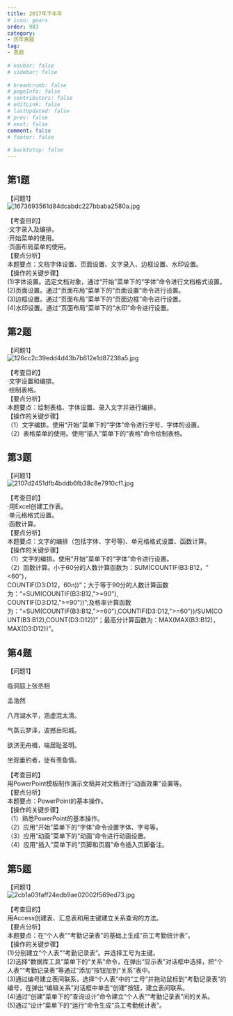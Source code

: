 ```yaml
---  
title: 2017年下半年  
# icon: gears  
order: 983  
category:  
- 历年真题  
tag:  
- 真题  
  
# navbar: false  
# sidebar: false  
  
# breadcrumb: false  
# pageInfo: false  
# contributors: false  
# editLink: false  
# lastUpdated: false  
# prev: false  
# next: false  
comment: false  
# footer: false  
  
# backtotop: false  
---  
```

## 第1题 ##

【问题1】  
![1673693561d84dcabdc227bbaba2580a.jpg][]  
  
【考査目的】  
·文字录入及编排。  
·开始菜单的使用。  
·页面布局菜单的使用。  
【要点分析】  
本题要点：文档字体设置、页面设置、文字录入、边框设置、水印设置。  
【操作的关键步骤】  
(1)字体设置。选定文档对象，通过“开始”菜单下的“字体”命令进行文档格式设置。  
(2)页面设置。通过“页面布局”菜单下的“页面设置”命令进行设置。  
(3)边框设置。通过“页面布局”菜单下的“页面边框”命令进行设置。  
(4)水印设置。通过“页面布局”菜单下的“水印”命令进行设置。  
  


## 第2题 ##

【问题1】  
![126cc2c39edd4d43b7b612e1d87238a5.jpg][]  
  
【考査目的】  
·文字设置和编排。  
·绘制表格。  
【要点分析】  
本题要点：绘制表格、字体设置、录入文字并进行编排。  
【操作的关键步骤】  
（1）文字编排。使用“开始”菜单下的“字体”命令进行字号、字体的设置。  
（2）表格菜单的使用。使用“插入”菜单下的“表格”命令绘制表格。  
  


## 第3题 ##

【问题1】  
![2107d2451dfb4bddb6fb38c8e7910cf1.jpg][]  
  
【考查目的】  
·用Excel创建工作表。  
·单元格格式设置。  
·函数计算。  
【要点分析】  
本题要点：文字的编排（包括字体、字号等)、单元格格式设置、函数计算。  
【操作的关键步骤】  
（1）文字的编排。使用“开始”菜单下的“字体”命令进行设置。  
（2）函数计算。小于60分的人数计算函数为：SUM(COUNTIF(B3:B12，"&lt;60")，  
COUNTIF(D3:D12，60n))”；大于等于90分的人数计算函数为：“=SUM(COUNTIF(B3:B12,"&gt;=90"),  
COUNTIF(D3:D12,"&gt;=90"))”;及格率计算函数为：“=SUM(COUNTIF(B3:B12,"&gt;=60"),COUNTIF(D3:D12,"&gt;=60"))/SUM(COUNT(B3:B12),COUNT(D3:D12))”；最高分计算函数为：MAX(MAX(B3:B12)，MAX(D3:D12))”。  
  


## 第4题 ##

【问题1】  


临洞庭上张丞相

孟浩然

八月湖水平，涵虚混太清。

气蒸云梦泽，波撼岳阳城。

欲济无舟楫，端居耻圣明。

坐观垂钓者，徒有羡鱼情。

  
【考查目的】  
用PowerPoint模板制作演示文稿并对文稿进行“动画效果”设置等。  
【要点分析】  
本题要点：PowerPoint的基本操作。  
【操作的关键步骤】  
（1）熟悉PowerPoint的基本操作。  
（2）应用“开始”菜单下的“字体”命令设置字体、字号等。  
（3）应用“动画”菜单下的“动画”命令进行动画设置。  
（4）应用“插入”菜单下的“页脚和页眉”命令插入页脚备注。  


## 第5题 ##

【问题1】  
![2cb1a03faff24edb9ae02002f569ed73.jpg][]  
  
【考查目的】  
用Access创建表、汇总表和用主键建立关系查询的方法。  
【要点分析】  
本题要点：在“个人表”“考勤记录表”的基础上生成“员工考勤统计表”。  
【操作的关键步骤】  
(1)分别建立“个人表”“考勤记录表”。并选择工号为主键。  
(2)选择“数据库工具”菜单下的“关系”命令，在弹出“显示表”对话框中选择，把“个人表”“考勤记录表”等通过“添加”按钮加到“关系”表中。  
(3)通过编号建立表间联系，选择“个人表”中的“工号”并拖动鼠标到“考勤记录表”的编号，在弹出“编辑关系”对话框中单击“创建”按钮，建立表间联系。  
(4)通过“创建”菜单下的“查询设计”命令建立“个人表”“考勤记录表”间的关系。  
(5)通过“设计”菜单下的“运行”命令生成“员工考勤统计表”。  
  



[1673693561d84dcabdc227bbaba2580a.jpg]: https://www.xkxxkx.cn/file/exam/software/信息处理技术员/案例/第1题/1673693561d84dcabdc227bbaba2580a.jpg
[126cc2c39edd4d43b7b612e1d87238a5.jpg]: https://www.xkxxkx.cn/file/exam/software/信息处理技术员/案例/第2题/126cc2c39edd4d43b7b612e1d87238a5.jpg
[2107d2451dfb4bddb6fb38c8e7910cf1.jpg]: https://www.xkxxkx.cn/file/exam/software/信息处理技术员/案例/第3题/2107d2451dfb4bddb6fb38c8e7910cf1.jpg
[2cb1a03faff24edb9ae02002f569ed73.jpg]: https://www.xkxxkx.cn/file/exam/software/信息处理技术员/案例/第5题/2cb1a03faff24edb9ae02002f569ed73.jpg
